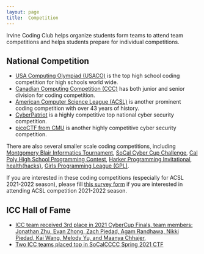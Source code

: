 ```yaml
---
layout: page
title:  Competition
---
```


Irvine Coding Club helps organize students form teams to attend team competitions and helps students prepare for individual competitions.  

## National Competition
* [USA Computing Olympiad (USACO)](http://usaco.org/index.php) is the top high school coding competition for high schools world wide.
* [Canadian Computing Competition (CCC)](https://www.competitionsciences.org/competitions/canadian-computing-competition/) has both junior and senior division for coding competition.
* [American Computer Science League (ACSL)](https://www.acsl.org/) is another prominent coding competition with over 43 years of history.
* [CyberPatriot](https://www.uscyberpatriot.org/) is a highly competitive top national cyber security competition.
* [picoCTF from CMU](https://picoctf.org/) is another highly competitive cyber security competition.

There are also several smaller scale coding competitions, including [Montgomery Blair Informatics Tournament](https://mbit.mbhs.edu/), [SoCal Cyber Cup Challenge](https://cyberskyline.com/events/socalccc), [Cal Poly High School Programming Contest](https://www.cpp.edu/~hspc/), [Harker Programming Invitational](https://web.harker.org/programming/), [health{hacks}](https://healthhacks.tech/), [Girls Programming League (GPL)](https://www.girlsprogrammingleague.org/).

If you are interested in these coding competitions (especially for ACSL 2021-2022 season), please fill [this survey form](https://forms.gle/G7gAhVgqa3RVUQZ98) if you are interested in attending ACSL competition 2021-2022  season.


## ICC Hall of Fame

* [ICC team received 3rd place in 2021 CyberCup Finals, team members: Jonathan Zhu, Evan Zhong, Zach Piedad, Agam Randhawa, Nikki Piedad, Kai Wang, Melody Yu, and Maanya Chhajer, ](/2021/05/21/socal-cyber-cup-2021.html)
* [Two ICC teams placed top in SoCalCCCC Spring 2021 CTF](https://socalcccc.ctfd.io/scoreboard)

